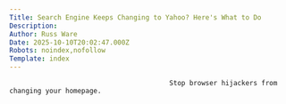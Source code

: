 ```yaml
---
Title: Search Engine Keeps Changing to Yahoo? Here's What to Do
Description: 
Author: Russ Ware
Date: 2025-10-10T20:02:47.000Z
Robots: noindex,nofollow
Template: index
---
```


                                            Stop browser hijackers from changing your homepage.
                                        